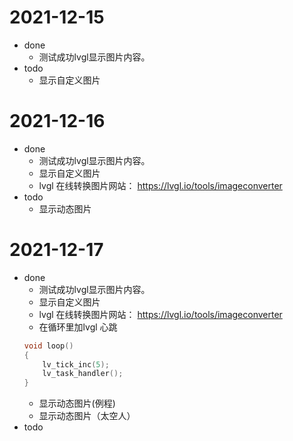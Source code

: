 # 2021-12-15 
* done 
    * 测试成功lvgl显示图片内容。 
* todo
    * 显示自定义图片
# 2021-12-16
* done 
    * 测试成功lvgl显示图片内容。 
    * 显示自定义图片
    * lvgl 在线转换图片网站： https://lvgl.io/tools/imageconverter
* todo
    * 显示动态图片
# 2021-12-17
* done 
    * 测试成功lvgl显示图片内容。 
    * 显示自定义图片
    * lvgl 在线转换图片网站： https://lvgl.io/tools/imageconverter
    * 在循环里加lvgl 心跳
    ```cpp
    void loop() 
    {
        lv_tick_inc(5); 
        lv_task_handler();
    }
    ```
    * 显示动态图片(例程)
    * 显示动态图片（太空人）
* todo
    
